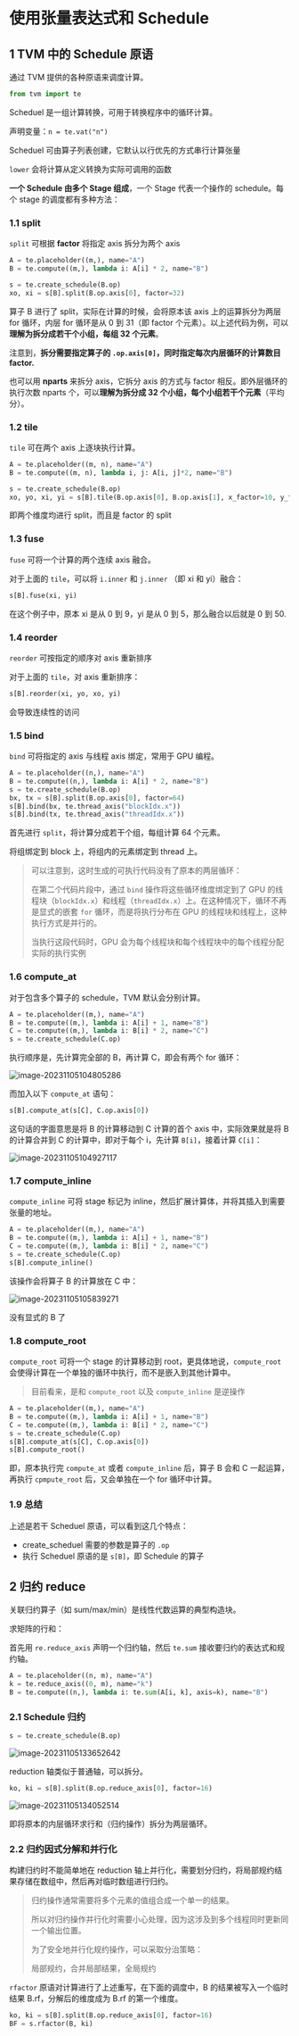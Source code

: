 # 使用张量表达式和 Schedule

## 1 TVM 中的 Schedule 原语

通过 TVM 提供的各种原语来调度计算。

```python
from tvm import te
```

Scheduel 是一组计算转换，可用于转换程序中的循环计算。

声明变量：`n = te.vat("n")`

Scheduel 可由算子列表创建，它默认以行优先的方式串行计算张量

`lower` 会将计算从定义转换为实际可调用的函数

**一个 Schedule 由多个 Stage 组成**，一个 Stage 代表一个操作的 schedule。每个 stage 的调度都有多种方法：

### 1.1 split

`split` 可根据 **factor** 将指定 axis 拆分为两个 axis

```python
A = te.placeholder((m,), name="A")
B = te.compute((m,), lambda i: A[i] * 2, name="B")

s = te.create_schedule(B.op)
xo, xi = s[B].split(B.op.axis[0], factor=32)
```

算子 B 进行了 split，实际在计算的时候，会将原本该 axis 上的运算拆分为两层 for 循环，内层 for 循环是从 0 到 31（即 factor 个元素）。以上述代码为例，可以**理解为拆分成若干个小组，每组 32 个元素**。

注意到，**拆分需要指定算子的 `.op.axis[0]`，同时指定每次内层循环的计算数目 factor.**

也可以用 **nparts** 来拆分 axis，它拆分 axis 的方式与 factor 相反。即外层循环的执行次数 nparts 个，可以**理解为拆分成 32 个小组，每个小组若干个元素**（平均分）。

### 1.2 tile

`tile` 可在两个 axis 上逐块执行计算。

```python
A = te.placeholder((m, n), name="A")
B = te.compute((m, n), lambda i, j: A[i, j]*2, name="B")

s = te.create_schedule(B.op)
xo, yo, xi, yi = s[B].tile(B.op.axis[0], B.op.axis[1], x_factor=10, y_factor=5)
```

即两个维度均进行 split，而且是 factor 的 split

### 1.3 fuse

`fuse` 可将一个计算的两个连续 axis 融合。

对于上面的 `tile`，可以将 `i.inner` 和 `j.inner` （即 xi 和 yi）融合：

```python
s[B].fuse(xi, yi)	 
```

在这个例子中，原本 xi 是从 0 到 9，yi 是从 0 到 5，那么融合以后就是 0 到 50.

### 1.4 reorder

`reorder` 可按指定的顺序对 axis 重新排序

对于上面的 `tile`，对 axis 重新排序：

```python
s[B].reorder(xi, yo, xo, yi)
```

会导致连续性的访问

### 1.5 bind

`bind` 可将指定的 axis 与线程 axis 绑定，常用于 GPU 编程。

```python
A = te.placeholder((n,), name="A")
B = te.compute((n,), lambda i: A[i] * 2, name="B")
s = te.create_schedule(B.op)
bx, tx = s[B].split(B.op.axis[0], factor=64)
s[B].bind(bx, te.thread_axis("blockIdx.x"))
s[B].bind(tx, te.thread_axis("threadIdx.x"))
```

首先进行 `split`，将计算分成若干个组，每组计算 64 个元素。

将组绑定到 block 上，将组内的元素绑定到 thread 上。

> 可以注意到，这时生成的可执行代码没有了原本的两层循环：
>
> 在第二个代码片段中，通过  `bind`  操作将这些循环维度绑定到了 GPU 的线程块（`blockIdx.x`）和线程（`threadIdx.x`）上。在这种情况下，循环不再是显式的嵌套 `for` 循环，而是将执行分布在 GPU 的线程块和线程上，这种执行方式是并行的。
>
> 当执行这段代码时，GPU 会为每个线程块和每个线程块中的每个线程分配实际的执行实例

### 1.6 compute_at

对于包含多个算子的 schedule，TVM 默认会分别计算。

```python
A = te.placeholder((m,), name="A")
B = te.compute((m,), lambda i: A[i] + 1, name="B")
C = te.compute((m,), lambda i: B[i] * 2, name="C")
s = te.create_schedule(C.op)
```

执行顺序是，先计算完全部的 B，再计算 C，即会有两个 for 循环：

![image-20231105104805286](..\img\image-20231105104805286.png)

而加入以下 `compute_at` 语句：

```python
s[B].compute_at(s[C], C.op.axis[0])
```

这句话的字面意思是将 B 的计算移动到 C 计算的首个 axis 中，实际效果就是将 B 的计算合并到 C 的计算中，即对于每个 i，先计算 `B[i]`，接着计算 `C[i]`：

![image-20231105104927117](..\img\image-20231105104927117.png)

### 1.7 compute_inline

`compute_inline` 可将 stage 标记为 inline，然后扩展计算体，并将其插入到需要张量的地址。

```python
A = te.placeholder((m,), name="A")
B = te.compute((m,), lambda i: A[i] + 1, name="B")
C = te.compute((m,), lambda i: B[i] * 2, name="C")
s = te.create_schedule(C.op)
s[B].compute_inline()
```

该操作会将算子 B 的计算放在 C 中：

![image-20231105105839271](..\img\image-20231105105839271.png)

没有显式的 B 了

### 1.8 compute_root

`compute_root` 可将一个 stage 的计算移动到 root，更具体地说，`compute_root` 会使得计算在一个单独的循环中执行，而不是嵌入到其他计算中。

> 目前看来，是和 `compute_root` 以及 `compute_inline` 是逆操作

```python
A = te.placeholder((m,), name="A")
B = te.compute((m,), lambda i: A[i] + 1, name="B")
C = te.compute((m,), lambda i: B[i] * 2, name="C")
s = te.create_schedule(C.op)
s[B].compute_at(s[C], C.op.axis[0])
s[B].compute_root()
```

即，原本执行完 `compute_at` 或者 `compute_inline` 后，算子 B 会和 C 一起运算，再执行 `cpmpute_root` 后，又会单独在一个 for 循环中计算。

### 1.9 总结

上述是若干 Scheduel 原语，可以看到这几个特点：

+ create_scheduel 需要的参数是算子的 `.op`
+ 执行 Scheduel 原语的是 `s[B]`，即 Schedule 的算子



## 2 归约 reduce

关联归约算子（如 sum/max/min）是线性代数运算的典型构造块。

求矩阵的行和：

首先用 `re.reduce_axis` 声明一个归约轴，然后 `te.sum` 接收要归约的表达式和规约轴。

```python
A = te.placeholder((n, m), name="A")
k = te.reduce_axis((0, m), name="k")
B = te.compute((n,), lambda i: te.sum(A[i, k], axis=k), name="B")
```

###  2.1 Schedule 归约

```python
s = te.create_schedule(B.op)
```

![image-20231105133652642](..\img\image-20231105133652642.png)

reduction 轴类似于普通轴，可以拆分。

```python
ko, ki = s[B].split(B.op.reduce_axis[0], factor=16)
```

![image-20231105134052514](..\img\image-20231105134052514.png)

即将原本的内层循环求行和（归约操作）拆分为两层循环。

### 2.2 归约因式分解和并行化

构建归约时不能简单地在 reduction 轴上并行化，需要划分归约，将局部规约结果存储在数组中，然后再对临时数组进行归约。

> 归约操作通常需要将多个元素的值组合成一个单一的结果。
>
> 所以对归约操作并行化时需要小心处理，因为这涉及到多个线程同时更新同一个输出位置。
>
> 为了安全地并行化规约操作，可以采取分治策略：
>
> 局部规约，合并局部结果，全局规约

`rfactor` 原语对计算进行了上述重写，在下面的调度中，B 的结果被写入一个临时结果 B.rf，分解后的维度成为 B.rf 的第一个维度。

```python
ko, ki = s[B].split(B.op.reduce_axis[0], factor=16)
BF = s.rfactor(B, ki)
```










